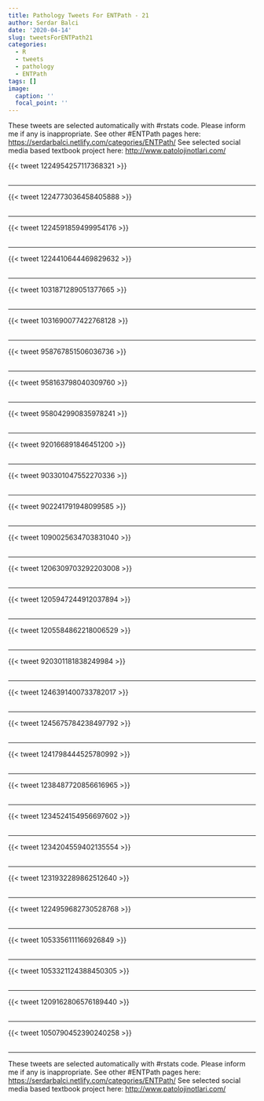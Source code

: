 ```yaml
---
title: Pathology Tweets For ENTPath - 21
author: Serdar Balci
date: '2020-04-14'
slug: tweetsForENTPath21
categories:
  - R
  - tweets
  - pathology
  - ENTPath
tags: []
image:
  caption: ''
  focal_point: ''
---
```



These tweets are selected automatically with #rstats code. Please inform me if any is inappropriate.
See other #ENTPath pages here: https://serdarbalci.netlify.com/categories/ENTPath/ 
See selected social media based textbook project here: http://www.patolojinotlari.com/

{{< tweet 1224954257117368321 >}}
<br>
<br>
<hr>
{{< tweet 1224773036458405888 >}}
<br>
<br>
<hr>
{{< tweet 1224591859499954176 >}}
<br>
<br>
<hr>
{{< tweet 1224410644469829632 >}}
<br>
<br>
<hr>
{{< tweet 1031871289051377665 >}}
<br>
<br>
<hr>
{{< tweet 1031690077422768128 >}}
<br>
<br>
<hr>
{{< tweet 958767851506036736 >}}
<br>
<br>
<hr>
{{< tweet 958163798040309760 >}}
<br>
<br>
<hr>
{{< tweet 958042990835978241 >}}
<br>
<br>
<hr>
{{< tweet 920166891846451200 >}}
<br>
<br>
<hr>
{{< tweet 903301047552270336 >}}
<br>
<br>
<hr>
{{< tweet 902241791948099585 >}}
<br>
<br>
<hr>
{{< tweet 1090025634703831040 >}}
<br>
<br>
<hr>
{{< tweet 1206309703292203008 >}}
<br>
<br>
<hr>
{{< tweet 1205947244912037894 >}}
<br>
<br>
<hr>
{{< tweet 1205584862218006529 >}}
<br>
<br>
<hr>
{{< tweet 920301181838249984 >}}
<br>
<br>
<hr>
{{< tweet 1246391400733782017 >}}
<br>
<br>
<hr>
{{< tweet 1245675784238497792 >}}
<br>
<br>
<hr>
{{< tweet 1241798444525780992 >}}
<br>
<br>
<hr>
{{< tweet 1238487720856616965 >}}
<br>
<br>
<hr>
{{< tweet 1234524154956697602 >}}
<br>
<br>
<hr>
{{< tweet 1234204559402135554 >}}
<br>
<br>
<hr>
{{< tweet 1231932289862512640 >}}
<br>
<br>
<hr>
{{< tweet 1224959682730528768 >}}
<br>
<br>
<hr>
{{< tweet 1053356111166926849 >}}
<br>
<br>
<hr>
{{< tweet 1053321124388450305 >}}
<br>
<br>
<hr>
{{< tweet 1209162806576189440 >}}
<br>
<br>
<hr>
{{< tweet 1050790452390240258 >}}
<br>
<br>
<hr>


These tweets are selected automatically with #rstats code. Please inform me if any is inappropriate.
See other #ENTPath pages here: https://serdarbalci.netlify.com/categories/ENTPath/ 
See selected social media based textbook project here: http://www.patolojinotlari.com/
